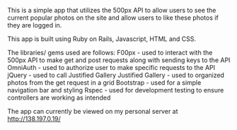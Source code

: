 This is a simple app that utilizes the 500px API to allow users to see the current popular photos on the site and allow users to like these photos if they are logged in.

This app is built using Ruby on Rails, Javascript, HTML and CSS.

The libraries/ gems used are follows:
F00px - used to interact with the 500px API to make get and post requests along with sending keys to the API
OmniAuth - used to authorize user to make specific requests to the API
jQuery - used to call Justified Gallery
Justified Gallery - used to organized photos from the get request in a grid
Bootstrap - used for a simple navigation bar and styling
Rspec - used for development testing to ensure controllers are working as intended

The app can currently be viewed on my personal server at http://138.197.0.19/
